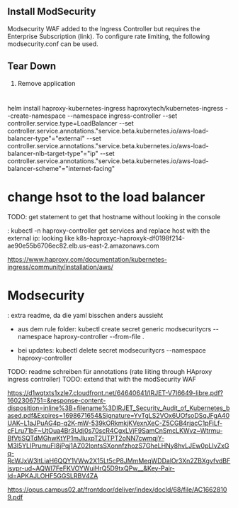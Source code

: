 ## Install ModSecurity

Modsecurity WAF added to the Ingress Controller but requires the Enterprise Subscription (link). 
To configure rate limiting, the following modsecurity.conf can be used. 


## Tear Down

1. Remove application




# 



helm install haproxy-kubernetes-ingress haproxytech/kubernetes-ingress --create-namespace --namespace ingress-controller --set controller.service.type=LoadBalancer --set controller.service.annotations."service\.beta\.kubernetes\.io/aws-load-balancer-type"="external" --set controller.service.annotations."service\.beta\.kubernetes\.io/aws-load-balancer-nlb-target-type"="ip" --set controller.service.annotations."service\.beta\.kubernetes\.io/aws-load-balancer-scheme"="internet-facing"

# change hsot to the load balancer
TODO: get statement to get that hostname without looking in the console

: kubectl -n haproxy-controller get services and replace host with the external ip: looking like k8s-haproxyc-haproxyk-df0198f214-ae90e55b6706ec82.elb.us-east-2.amazonaws.com


https://www.haproxy.com/documentation/kubernetes-ingress/community/installation/aws/


# Modsecurity

: extra readme, da die yaml bisschen anders aussieht

- aus dem rule folder: kubectl create secret generic modsecuritycrs --namespace haproxy-controller --from-file .

- bei updates: kubectl delete secret modsecuritycrs --namespace haproxy-controller

TODO: readme schreiben für annotations (rate liiting through HAproxy ingress controller)
TODO: extend that with the modSecurity WAF


https://d1wqtxts1xzle7.cloudfront.net/64640641/IRJET-V7I6649-libre.pdf?1602306751=&response-content-disposition=inline%3B+filename%3DIRJET_Security_Audit_of_Kubernetes_based.pdf&Expires=1698671654&Signature=YvTgLS2VOx6UOfsoDSqJFgA40UAK~L1aJPuAG4p-q2K-mW-539kORkmkjKVexnXeC-Z5CGB4rjacC1pFiLf-cFLru71bF~UtOua4Br3Udj0s70scR4CgxLVjF9SamCnSmcLKWvz~Wtrmu-BfVtiSQTdMGhwKtYP1mJIuxpT2UTPT2oNN7cwmqjY-M3l5YLIPrumuFI8jPqj1AZ02lpntsSXonnfzhozS7GheLHNy8hvLJEw0pLIvZxGq-RcWJxW3ltLiaH6QQY1VWw2X15Lt5cP8JMmMeqWDDalOr3Xn2ZBXgvfvdBFisypr-ud~AQWI7FeFKVOYWuiHrQ5D9txQPw__&Key-Pair-Id=APKAJLOHF5GGSLRBV4ZA

https://opus.campus02.at/frontdoor/deliver/index/docId/68/file/AC16628109.pdf